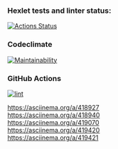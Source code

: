 ### Hexlet tests and linter status:
[![Actions Status](https://github.com/Bohdan2241/frontend-project-lvl1/workflows/hexlet-check/badge.svg)](https://github.com/Bohdan2241/frontend-project-lvl1/actions)

### Codeclimate
[![Maintainability](https://api.codeclimate.com/v1/badges/a99a88d28ad37a79dbf6/maintainability)](https://codeclimate.com/github/codeclimate/codeclimate/maintainability)

### GitHub Actions
[![lint](https://github.com/Bohdan2241/frontend-project-lvl1/workflows/lint/badge.svg)](https://github.com/Bohdan2241/frontend-project-lvl1/actions)

https://asciinema.org/a/418927 <br />
https://asciinema.org/a/418940 <br />
https://asciinema.org/a/419070 <br />
https://asciinema.org/a/419420 <br />
https://asciinema.org/a/419421
